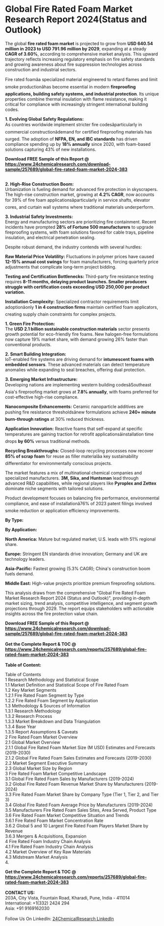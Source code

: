 <h1>Global Fire Rated Foam Market Research Report 2024(Status and Outlook)</h1><p>The global <strong>fire rated foam market</strong> is projected to grow from <strong>USD 640.54 million in 2023 to USD 791.96 million by 2029</strong>, expanding at a steady <strong>CAGR of 3.60%</strong>, according to comprehensive market analysis. This upward trajectory reflects increasing regulatory emphasis on fire safety standards and growing awareness about fire suppression technologies across construction and industrial sectors.</p><p>Fire rated foamâa specialized material engineered to retard flames and limit smoke productionâhas become essential in modern <strong>fireproofing applications, building safety systems, and industrial protection</strong>. Its unique properties combine thermal insulation with flame resistance, making it critical for compliance with increasingly stringent international building codes.</p><p><strong>1. Evolving Global Safety Regulations:</strong><br>
As countries worldwide implement stricter fire codesâparticularly in commercial constructionâdemand for certified fireproofing materials has surged. The adoption of <strong>NFPA, EN, and IBC standards</strong> has driven compliance spending up by <strong>18% annually</strong> since 2020, with foam-based solutions capturing 43% of new installations.</p><div><b>Download FREE Sample of this Report @ 
            <a href="https://www.24chemicalresearch.com/download-sample/257689/global-fire-rated-foam-market-2024-383">
            https://www.24chemicalresearch.com/download-sample/257689/global-fire-rated-foam-market-2024-383</a></b></div><br><p><strong>2. High-Rise Construction Boom:</strong><br>
Urbanization is fueling demand for advanced fire protection in skyscrapers. The high-rise construction market, growing at <strong>4.2% CAGR</strong>, now accounts for 39% of fire foam applicationsâparticularly in service shafts, elevator cores, and curtain wall systems where traditional materials underperform.</p><p><strong>3. Industrial Safety Investments:</strong><br>
Energy and manufacturing sectors are prioritizing fire containment. Recent incidents have prompted <strong>28% of Fortune 500 manufacturers</strong> to upgrade fireproofing systems, with foam solutions favored for cable trays, pipeline insulation, and electrical penetration sealing.</p><p>Despite robust demand, the industry contends with several hurdles:</p><p><strong>Raw Material Price Volatility:</strong> Fluctuations in polymer prices have caused <strong>12-15% annual cost swings</strong> for foam manufacturers, forcing quarterly price adjustments that complicate long-term project bidding.</p><p><strong>Testing and Certification Bottlenecks:</strong> Third-party fire resistance testing requires <strong>8-11 months, delaying product launches. Smaller producers struggle with certification costs exceeding <strong>USD 250,000 per product variation</strong>.</strong></p><p><strong>Installation Complexity:</strong> Specialized contractor requirements limit adoptionâonly <strong>1 in 4 construction firms</strong> maintain certified foam applicators, creating supply chain constraints for complex projects.</p><p><strong>1. Green Fire Protection:</strong><br>
The <strong>USD 2.1 billion sustainable construction materials</strong> sector presents growth potential for eco-friendly fire foams. New halogen-free formulations now capture 19% market share, with demand growing 26% faster than conventional products.</p><p><strong>2. Smart Building Integration:</strong><br>
IoT-enabled fire systems are driving demand for <strong>intumescent foams with embedded sensors</strong>. These advanced materials can detect temperature anomalies while expanding to seal breaches, offering dual protection.</p><p><strong>3. Emerging Market Infrastructure:</strong><br>
Developing nations are implementing western building codesâSoutheast Asia's fireproofing market grows at <strong>7.8% annually</strong>, with foams preferred for cost-effective high-rise compliance.</p><p><strong>Nanocomposite Enhancements:</strong> Ceramic nanoparticle additives are pushing fire resistance thresholdsânew formulations achieve <strong>240+ minute burn-through ratings</strong> at 30% reduced thickness.</p><p><strong>Application Innovation:</strong> Reactive foams that self-expand at specific temperatures are gaining traction for retrofit applicationsâinstallation time drops <strong>by 60%</strong> versus traditional methods.</p><p><strong>Recycling Breakthroughs:</strong> Closed-loop recycling processes now recover <strong>85% of scrap foam</strong> for reuse as filler materialâa key sustainability differentiator for environmentally conscious projects.</p><p>The market features a mix of multinational chemical companies and specialized manufacturers. <strong>3M, Sika, and Huntsman</strong> lead through advanced R&amp;D capabilities, while regional players like <strong>Pyroplex and Zettex</strong> dominate niche segments with tailored solutions.</p><p>Product development focuses on balancing fire performance, environmental compliance, and ease of installationâ76% of 2023 patent filings involved smoke reduction or application efficiency improvements.</p><p><strong>By Type:</strong></p><p><strong>By Application:</strong></p><p><strong>North America:</strong> Mature but regulated market; U.S. leads with 51% regional share.</p><p><strong>Europe:</strong> Stringent EN standards drive innovation; Germany and UK are technology leaders.</p><p><strong>Asia-Pacific:</strong> Fastest growing (5.3% CAGR); China's construction boom fuels demand.</p><p><strong>Middle East:</strong> High-value projects prioritize premium fireproofing solutions.</p><p>This analysis draws from the comprehensive "Global Fire Rated Foam Market Research Report 2024 (Status and Outlook)", providing in-depth market sizing, trend analysis, competitive intelligence, and segment growth projections through 2029. The report equips stakeholders with actionable insights across the fire protection value chain.</p><div><b>Download FREE Sample of this Report @ 
            <a href="https://www.24chemicalresearch.com/download-sample/257689/global-fire-rated-foam-market-2024-383">
            https://www.24chemicalresearch.com/download-sample/257689/global-fire-rated-foam-market-2024-383</a></b></div><br><div><b>Get the Complete Report & TOC @ 
            <a href="https://www.24chemicalresearch.com/reports/257689/global-fire-rated-foam-market-2024-383">
            https://www.24chemicalresearch.com/reports/257689/global-fire-rated-foam-market-2024-383</a></b></div><br>
            <b>Table of Content:</b><p>Table of Contents<br />
1 Research Methodology and Statistical Scope<br />
1.1 Market Definition and Statistical Scope of Fire Rated Foam<br />
1.2 Key Market Segments<br />
1.2.1 Fire Rated Foam Segment by Type<br />
1.2.2 Fire Rated Foam Segment by Application<br />
1.3 Methodology & Sources of Information<br />
1.3.1 Research Methodology<br />
1.3.2 Research Process<br />
1.3.3 Market Breakdown and Data Triangulation<br />
1.3.4 Base Year<br />
1.3.5 Report Assumptions & Caveats<br />
2 Fire Rated Foam Market Overview<br />
2.1 Global Market Overview<br />
2.1.1 Global Fire Rated Foam Market Size (M USD) Estimates and Forecasts (2019-2030)<br />
2.1.2 Global Fire Rated Foam Sales Estimates and Forecasts (2019-2030)<br />
2.2 Market Segment Executive Summary<br />
2.3 Global Market Size by Region<br />
3 Fire Rated Foam Market Competitive Landscape<br />
3.1 Global Fire Rated Foam Sales by Manufacturers (2019-2024)<br />
3.2 Global Fire Rated Foam Revenue Market Share by Manufacturers (2019-2024)<br />
3.3 Fire Rated Foam Market Share by Company Type (Tier 1, Tier 2, and Tier 3)<br />
3.4 Global Fire Rated Foam Average Price by Manufacturers (2019-2024)<br />
3.5 Manufacturers Fire Rated Foam Sales Sites, Area Served, Product Type<br />
3.6 Fire Rated Foam Market Competitive Situation and Trends<br />
3.6.1 Fire Rated Foam Market Concentration Rate<br />
3.6.2 Global 5 and 10 Largest Fire Rated Foam Players Market Share by Revenue<br />
3.6.3 Mergers & Acquisitions, Expansion<br />
4 Fire Rated Foam Industry Chain Analysis<br />
4.1 Fire Rated Foam Industry Chain Analysis<br />
4.2 Market Overview of Key Raw Materials<br />
4.3 Midstream Market Analysis<br />
4.</p><div><b>Get the Complete Report & TOC @ 
            <a href="https://www.24chemicalresearch.com/reports/257689/global-fire-rated-foam-market-2024-383">
            https://www.24chemicalresearch.com/reports/257689/global-fire-rated-foam-market-2024-383</a></b></div><br><b>CONTACT US:</b><br>
            203A, City Vista, Fountain Road, Kharadi, Pune, India - 411014<br>
            International: +1(332) 2424 294<br>
            Asia: +91 9169162030 <br><br>
            Follow Us On LinkedIn: <a href="https://www.linkedin.com/company/24chemicalresearch/">24ChemicalResearch LinkedIn</a>
